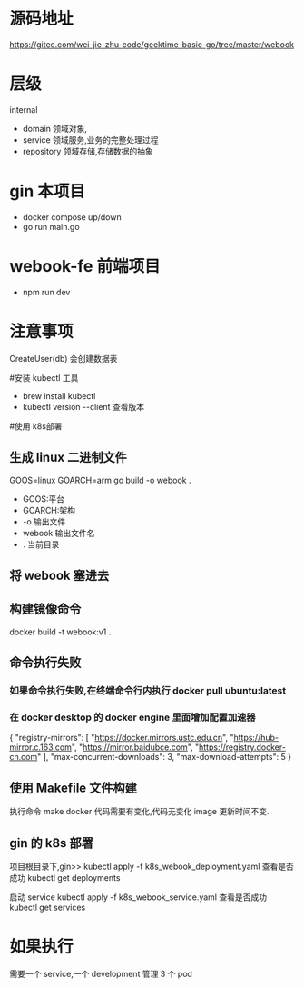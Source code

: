 # 源码地址 
https://gitee.com/wei-jie-zhu-code/geektime-basic-go/tree/master/webook


# 层级
internal
- domain 领域对象,
- service 领域服务,业务的完整处理过程
- repository 领域存储,存储数据的抽象


# gin 本项目
- docker compose up/down
- go run main.go

# webook-fe 前端项目
- npm run dev

# 注意事项
CreateUser(db) 会创建数据表

#安装 kubectl 工具
- brew install kubectl
- kubectl version --client 查看版本

#使用 k8s部署

## 生成 linux 二进制文件
GOOS=linux GOARCH=arm go build -o webook .
- GOOS:平台
- GOARCH:架构
- -o 输出文件 
- webook 输出文件名
- . 当前目录
## 将 webook 塞进去

## 构建镜像命令
docker build -t webook:v1 .
## 命令执行失败
### 如果命令执行失败,在终端命令行内执行 docker pull ubuntu:latest
### 在 docker desktop 的 docker engine 里面增加配置加速器
{
"registry-mirrors": [
"https://docker.mirrors.ustc.edu.cn",
"https://hub-mirror.c.163.com",
"https://mirror.baidubce.com",
"https://registry.docker-cn.com"
],
"max-concurrent-downloads": 3,
"max-download-attempts": 5
}

## 使用 Makefile 文件构建
执行命令 make docker
代码需要有变化,代码无变化 image 更新时间不变.

## gin 的 k8s 部署
项目根目录下,gin>>
kubectl apply -f k8s_webook_deployment.yaml
查看是否成功
kubectl get deployments

启动 service
kubectl apply -f k8s_webook_service.yaml
查看是否成功
kubectl get services

# 如果执行








需要一个 service,一个 development 管理 3 个 pod

